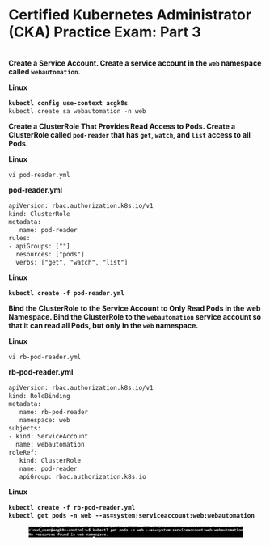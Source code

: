 # Certified Kubernetes Administrator (CKA) Practice Exam: Part 3

\
**Create a Service Account. Create a service account in the `web` namespace called `webautomation`.**

**Linux**

<pre><code><strong>kubectl config use-context acgk8s
</strong>kubectl create sa webautomation -n web
</code></pre>





**Create a ClusterRole That Provides Read Access to Pods. Create a ClusterRole called `pod-reader` that has `get`, `watch`, and `list` access to all Pods.**

**Linux**

```
vi pod-reader.yml
```

**pod-reader.yml**

```
apiVersion: rbac.authorization.k8s.io/v1
kind: ClusterRole
metadata:
   name: pod-reader
rules:
- apiGroups: [""]
  resources: ["pods"]
  verbs: ["get", "watch", "list"]   
```

**Linux**

<pre><code><strong>kubectl create -f pod-reader.yml
</strong></code></pre>



**Bind the ClusterRole to the Service Account to Only Read Pods in the web Namespace. Bind the ClusterRole to the `webautomation` service account so that it can read all Pods, but only in the `web` namespace.**

**Linux**

```
vi rb-pod-reader.yml
```

**rb-pod-reader.yml**

```
apiVersion: rbac.authorization.k8s.io/v1
kind: RoleBinding
metadata:
   name: rb-pod-reader
   namespace: web
subjects:
- kind: ServiceAccount
  name: webautomation    
roleRef:
   kind: ClusterRole
   name: pod-reader
   apiGroup: rbac.authorization.k8s.io   
```

**Linux**

<pre><code><strong>kubectl create -f rb-pod-reader.yml
</strong><strong>kubectl get pods -n web --as=system:serviceaccount:web:webautomation
</strong></code></pre>

<figure><img src="../../../.gitbook/assets/image.png" alt=""><figcaption></figcaption></figure>
